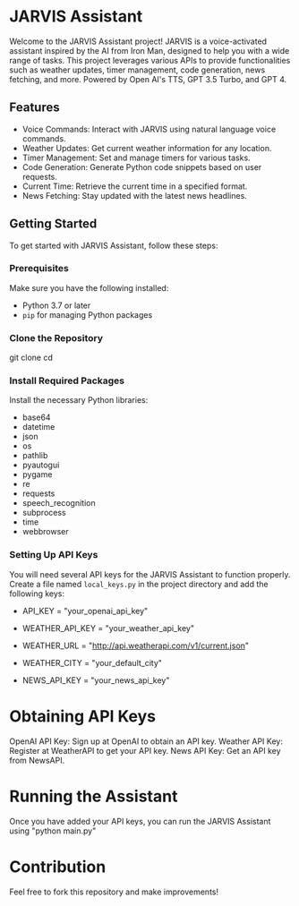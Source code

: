 # JARVIS Assistant

Welcome to the JARVIS Assistant project! JARVIS is a voice-activated assistant inspired by the AI from Iron Man, designed to help you with a wide range of tasks. This project leverages various APIs to provide functionalities such as weather updates, timer management, code generation, news fetching, and more. Powered by Open AI's TTS, GPT 3.5 Turbo, and GPT 4.

## Features

- Voice Commands: Interact with JARVIS using natural language voice commands.
- Weather Updates: Get current weather information for any location.
- Timer Management: Set and manage timers for various tasks.
- Code Generation: Generate Python code snippets based on user requests.
- Current Time: Retrieve the current time in a specified format.
- News Fetching: Stay updated with the latest news headlines.

## Getting Started

To get started with JARVIS Assistant, follow these steps:

### Prerequisites

Make sure you have the following installed:

- Python 3.7 or later
- `pip` for managing Python packages

### Clone the Repository

git clone <repository-url> cd <repository-directory>

### Install Required Packages

Install the necessary Python libraries:

- base64
- datetime
- json
- os
- pathlib
- pyautogui
- pygame
- re
- requests
- speech_recognition
- subprocess
- time
- webbrowser

### Setting Up API Keys

You will need several API keys for the JARVIS Assistant to function properly. Create a file named `local_keys.py` in the project directory and add the following keys:


- API_KEY = "your_openai_api_key"

- WEATHER_API_KEY = "your_weather_api_key"
- WEATHER_URL = "http://api.weatherapi.com/v1/current.json"
- WEATHER_CITY = "your_default_city"

- NEWS_API_KEY = "your_news_api_key"


# Obtaining API Keys
OpenAI API Key: Sign up at OpenAI to obtain an API key.
Weather API Key: Register at WeatherAPI to get your API key.
News API Key: Get an API key from NewsAPI.

# Running the Assistant
Once you have added your API keys, you can run the JARVIS Assistant using "python main.py"

# Contribution
Feel free to fork this repository and make improvements!





